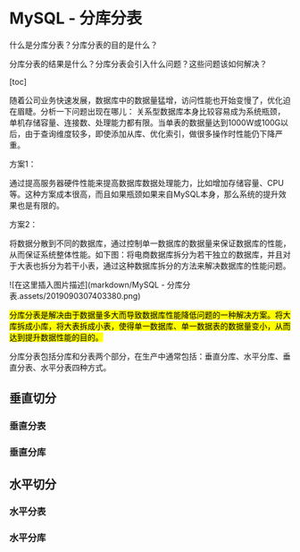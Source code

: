 # MySQL - 分库分表

什么是分库分表？分库分表的目的是什么？

分库分表的结果是什么？分库分表会引入什么问题？这些问题该如何解决？

[toc]

随着公司业务快速发展，数据库中的数据量猛增，访问性能也开始变慢了，优化迫在眉睫。分析一下问题出现在哪儿： 关系型数据库本身比较容易成为系统瓶颈，单机存储容量、连接数、处理能力都有限。当单表的数据量达到1000W或100G以后，由于查询维度较多，即使添加从库、优化索引，做很多操作时性能仍下降严重。

方案1：

通过提高服务器硬件性能来提高数据库数据处理能力，比如增加存储容量、CPU等。这种方案成本很高，而且如果瓶颈如果来自MySQL本身，那么系统的提升效果也是有限的。

方案2：

将数据分散到不同的数据库，通过控制单一数据库的数据量来保证数据库的性能，从而保证系统整体性能。如下图：将电商数据库拆分为若干独立的数据库，并且对于大表也拆分为若干小表，通过这种数据库拆分的方法来解决数据库的性能问题。

![在这里插入图片描述](markdown/MySQL - 分库分表.assets/2019090307403380.png)

<mark>分库分表是解决由于数据量多大而导致数据库性能降低问题的一种解决方案。将大库拆成小库，将大表拆成小表，使得单一数据库、单一数据表的数据量变小，从而达到提升数据性能的目的。</mark>

分库分表包括分库和分表两个部分，在生产中通常包括：垂直分库、水平分库、垂直分表、水平分表四种方式。



## 垂直切分

### 垂直分表



### 垂直分库



## 水平切分

### 水平分表



### 水平分库
